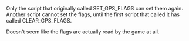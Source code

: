 Only the script that originally called SET_GPS_FLAGS can set them again. Another script cannot set the flags, until the first script that called it has called CLEAR_GPS_FLAGS.

Doesn't seem like the flags are actually read by the game at all.